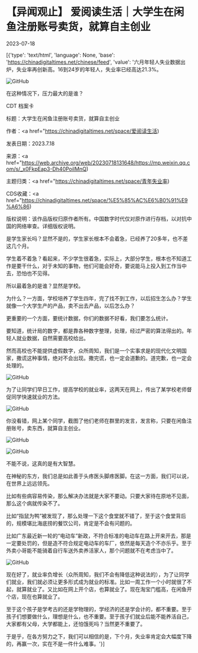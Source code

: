 # 【异闻观止】 爱阅读生活｜大学生在闲鱼注册账号卖货，就算自主创业

2023-07-18

[{'type': 'text/html', 'language': None, 'base': 'https://chinadigitaltimes.net/chinese/feed', 'value': '六月年轻人失业数据出炉，失业率再创新高。16到24岁的年轻人，失业率已经高达21.3%。

![GitHub](https://chinadigitaltimes.net/chinese/files/2023/07/v2-572d6a21b6ccce1f1a35d4367fdf534f_1440w.webp)

在这种情况下，压力最大的是谁？



CDT 档案卡

标题：大学生在闲鱼注册账号卖货，就算自主创业

作者：<a href="https://chinadigitaltimes.net/space/爱阅读生活)

发表日期：2023.7.18

来源：<a href="https://web.archive.org/web/20230718131648/https://mp.weixin.qq.com/s/_x0FkpEap3-Dh40PoiIMnQ)

主题归类：<a href="https://chinadigitaltimes.net/space/青年失业率)

CDS收藏：<a href="https://chinadigitaltimes.net/space/%E5%85%AC%E6%B0%91%E9%A6%86)

版权说明：该作品版权归原作者所有。中国数字时代仅对原作进行存档，以对抗中国的网络审查。详细版权说明。





是学生家长吗？显然不是的，学生家长根本不会着急，已经养了20多年，也不差这几个月。

学生着不着急？看起来，不少学生很着急，实际上，大部分学生，根本也不知道工作是要干什么，对于未知的事物，他们可能会好奇，要说能马上投入到工作当中去，恐怕也不见得。

所以最着急的是谁？显然是学校。

为什么？一方面，学校培养了学生四年，完了找不到工作，以后招生怎么办？学生就像一个大学生产的产品，卖不出去产品，以后怎么办？

更重要的一个方面，要统计数据，你们的数据不好看，我们要怎么统计。

要知道，统计局的数字，都是靠各种数字整理，处理，经过严密的算法得出的。年轻人就业数据，自然需要高校给出。

然而高校也不能提供虚假数字，众所周知，我们是一个实事求是的现代化文明国家，撒谎这种事情，绝对不会出现。撒完谎，也一定会道歉的。道完歉，也一定会处理的。

![GitHub](https://chinadigitaltimes.net/chinese/files/2023/07/post-698364-64b6911cc6c13.)

为了让同学们早日工作，提高学校的就业率，这两天在网上，传出了某学校老师督促同学快速就业的方法。

![GitHub](https://chinadigitaltimes.net/chinese/files/2023/07/post-698364-64b6911df03a7.)

你没看错，网上某个同学，截图了他们老师在群里的发言，发言称，只要在闲鱼注册账号，卖东西，就算自主创业。

![GitHub](https://chinadigitaltimes.net/chinese/files/2023/07/9q052r00focb1.webp)

![GitHub](https://chinadigitaltimes.net/chinese/files/2023/07/43424.png)

不能不说，这真的是有大智慧。

在神秘的东方，我们总是如此善于头疼医头脚疼医脚。在这一方面，我们可以说，在世界上远远领先。

比如有些病容易传染，那么解决办法就是大家不要动。只要大家待在原地不见面，那么这个病就传染不了。

比如“指鼠为鸭”被发现了，那么处理一下这个食堂就不错了，至于这个食堂背后的，规模堪比海底捞的餐饮公司，肯定是不会有问题的。

比如广东最近新一轮的“电动车”新政，不符合标准的电动车在路上开来开去，那是一定要处罚的，但是造不符合规定电动车的车厂，依然是每天造个不亦乐乎。至于外卖小哥能不能骑着自行车送外卖养活家人，那个问题就不在考虑当中了。

![GitHub](https://chinadigitaltimes.net/chinese/files/2023/07/post-698364-64b6912141d0b.png)

现在好了，就业率负增长（众所周知，我们不会有降低这种说法的），为了让同学们就业，我们就必须让更多形式成为就业的标准。比如一周工作一个小时就很了不起，就算就业了。又比如在网上开个店，也算就业了。现在淘宝门槛高，在闲鱼开个店，现在也算就业了。

至于这个孩子是学考古的还是学物理的，学经济的还是学会计的，都不重要。至于孩子们想要做什么，理想是什么，也不重要。至于孩子们就业后能不能养活自己，大家都有父母，大学都能上，还怕饿死吗？当然更不重要了。

于是乎，在各方努力之下，我们可以相信的是，下个月，失业率肯定会大幅度下降的，再赢一次，实在不是一件什么难事。'}]